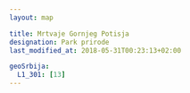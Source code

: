 ```yaml
---
layout: map

title: Mrtvaje Gornjeg Potisja
designation: Park prirode
last_modified_at: 2018-05-31T00:23:13+02:00

geoSrbija:
  L1_301: [13]
---
```

